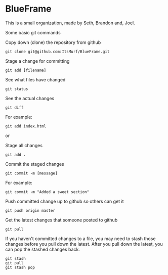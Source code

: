 # BlueFrame
This is a small organization, made by Seth, Brandon and, Joel. 

Some basic git commands

Copy down (clone) the repository from github
```
git clone git@github.com:ItsMurf/BlueFrame.git
```

Stage a change for committing

```
git add [filename]
```

See what files have changed

```
git status
```

See the actual changes

```
git diff
```

For example:

```
git add index.html
```

or

Stage all changes

```
git add .
```

Commit the staged changes

```
git commit -m [message]
```

For example:

```
git commit -m "Added a sweet section"
```

Push committed change up to github so others can get it

```
git push origin master
```

Get the latest changes that someone posted to github

```
git pull
```

If you haven't committed changes to a file, you may need to stash  those changes before you pull down the latest. After you pull down the latest, you can pop the stashed changes back.

```
git stash
git pull
git stash pop
```

